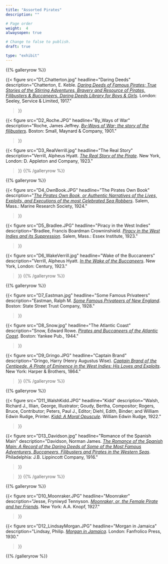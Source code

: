 ```yaml
---
title: "Assorted Pirates"
description: ""

# Page order
weight:  4
alwaysopen: true

# Change to false to publish.
draft: true

type: "exhibit"
---
```


{{% galleryrow %}}

{{< figure src="D1_Chatterton.jpg"
           headline="Daring Deeds"
           description="Chatterton, E. Keble. *[Daring Deeds of Famous Pirates; True Stories of the Stirring Adventures, Bravery and Resource of Pirates, Filibusters & Buccaneers. Daring Deeds Library for Boys & Girls](https://bc-primo.hosted.exlibrisgroup.com/primo-explore/fulldisplay?docid=ALMA-BC21319057930001021&context=L&vid=bclib_new&search_scope=bcl&tab=bcl_only&lang=en_US)*. London: Seeley, Service & Limited, 1917."
>}}

{{< figure src="D2_Roche.JPG"
           headline="By_Ways of War"
           description="Roche, James Jeffrey. *[By-Ways of War; the story of the filibusters](https://bc-primo.hosted.exlibrisgroup.com/primo-explore/fulldisplay?docid=ALMA-BC21317684530001021&context=L&vid=bclib_new&search_scope=bcl&tab=bcl_only&lang=en_US)*. Boston: Small, Maynard & Company, 1901."
>}}

{{< figure src="D3_RealVerrill.jpg"
           headline="The Real Story"
           description="Verrill, Alpheus Hyatt. *[The Real Story of the Pirate](https://bc-primo.hosted.exlibrisgroup.com/primo-explore/fulldisplay?docid=ALMA-BC21319058390001021&context=L&vid=bclib_new&search_scope=bcl&tab=bcl_only&lang=en_US)*. New York, London: D. Appleton and Company, 1923."
>}}
{{% /galleryrow %}}

{{% galleryrow %}}

{{< figure src="D4_OwnBook.JPG"
           headline="The Pirates Own Book"
           description="*[The Pirates Own Book, or Authentic Narratives of the Lives, Exploits, and Executions of the most Celebrated Sea Robbers](https://bc-primo.hosted.exlibrisgroup.com/primo-explore/fulldisplay?docid=ALMA-BC21319035980001021&context=L&vid=bclib_new&search_scope=bcl&tab=bcl_only&lang=en_US)*. Salem, Mass.: Marine Research Society, 1924."
>}}

{{< figure src="D5_Bradlee.JPG"
           headline="Piracy in the West Indies"
           description="Bradlee, Francis Boardman Crowninshield. *[Piracy in the West Indies and its Suppression](https://bc-primo.hosted.exlibrisgroup.com/primo-explore/fulldisplay?docid=ALMA-BC21317708480001021&context=L&vid=bclib_new&search_scope=bcl&tab=bcl_only&lang=en_US)*. Salem, Mass.: Essex Institute, 1923."
>}}

{{< figure src="D6_WakeVerrill.jpg"
           headline="Wake of the Buccaneers"
           description="Verrill, Alpheus Hyatt. *[In the Wake of the Buccaneers](https://bc-primo.hosted.exlibrisgroup.com/primo-explore/fulldisplay?docid=ALMA-BC21319036120001021&context=L&vid=bclib_new&search_scope=bcl&tab=bcl_only&lang=en_US)*. New York, London: Century, 1923."
>}}
{{% /galleryrow %}}

{{% galleryrow %}}

{{< figure src="D7_Eastman.jpg"
           headline="Some Famous Privateers"
           description="Eastman, Ralph M. *[Some Famous Privateers of New England](https://bc-primo.hosted.exlibrisgroup.com/primo-explore/fulldisplay?docid=ALMA-BC21316911620001021&context=L&vid=bclib_new&search_scope=bcl&tab=bcl_only&lang=en_US)*. Boston: State Street Trust Company, 1928."
>}}

{{< figure src="D8_Snow.jpg"
           headline="The Atlantic Coast"
           description="Snow, Edward Rowe. *[Pirates and Buccaneers of the Atlantic Coast]( https://bc-primo.hosted.exlibrisgroup.com/primo-explore/fulldisplay?docid=ALMA-BC21330196270001021&context=L&vid=bclib_new&search_scope=bcl&tab=bcl_only&lang=en_US)*. Boston: Yankee Pub., 1944."
>}}

{{< figure src="D9_Gringo.JPG"
           headline="Captain Brand"
           description="Gringo, Harry (Henry Augustus Wise). *[Captain Brand of the Centipede. A Pirate of Eminence in the West Indies: His Loves and Exploits](https://bc-primo.hosted.exlibrisgroup.com/primo-explore/fulldisplay?docid=ALMA-BC21347650770001021&context=L&vid=bclib_new&search_scope=bcl&tab=bcl_only&lang=en_US)*. New York: Harper & Brothers, 1864."
>}}
{{% /galleryrow %}}

{{% galleryrow %}}

{{< figure src="D11_WalshKidd.JPG"
           headline="Kidd"
           description="Walsh, Richard J., Illian, George, Illustrator; Goudy, Bertha, Compositor; Rogers, Bruce, Contributor; Peters, Paul J., Editor; Diehl, Edith, Binder; and William Edwin Rudge, Printer. *[Kidd: A Moral Opuscule](https://bc-primo.hosted.exlibrisgroup.com/primo-explore/fulldisplay?docid=ALMA-BC21324920290001021&context=L&vid=bclib_new&search_scope=lib_BURNS&tab=bcl_only&lang=en_US)*. William Edwin Rudge, 1922."
>}}

{{< figure src="D13_Davidson.jpg"
           headline="Romance of the Spanish Main"
           description="Davidson, Norman James. *[The Romance of the Spanish Main: A Record of the Daring Deeds of Some of the Most Famous Adventurers, Buccaneers, Filibusters and Pirates in the Western Seas](https://bc-primo.hosted.exlibrisgroup.com/primo-explore/fulldisplay?docid=ALMA-BC21319037620001021&context=L&vid=bclib_new&search_scope=bcl&tab=bcl_only&lang=en_US)*. Philadelphia: J.B. Lippincott Company, 1916."
>}}

>}}
{{% /galleryrow %}}

{{% galleryrow %}}

{{< figure src="D10_Moonraker.JPG"
           headline="Moonraker"
           description="Jesse, Fryniwyd Tennyson. *[Moonraker, or, the Female Pirate and her Friends](https://bc-primo.hosted.exlibrisgroup.com/primo-explore/fulldisplay?docid=ALMA-BC21347623590001021&context=L&vid=bclib_new&search_scope=bcl&tab=bcl_only&lang=en_US)*. New York: A.A. Knopf, 1927."
>}}

{{< figure src="D12_LindsayMorgan.JPG"
           headline="Morgan in Jamaica"
           description="Lindsay, Philip. *[Morgan in Jamaica](https://bc-primo.hosted.exlibrisgroup.com/primo-explore/fulldisplay?docid=ALMA-BC21317741260001021&context=L&vid=bclib_new&search_scope=bcl&tab=bcl_only&lang=en_US)*. London: Fanfrolico Press, 1930."
>}}

{{% /galleryrow %}}